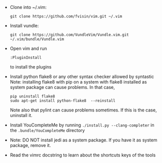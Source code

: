 * Clone into ~/.vim: 
  ```
  git clone https://github.com/fvisin/vim.git ~/.vim
  ```
* Install vundle: 
  ```
  git clone https://github.com/VundleVim/Vundle.vim.git ~/.vim/bundle/Vundle.vim
  ```

* Open vim and run 
  ```
  :PluginInstall
  ```
  to install the plugins 

* Install python flake8 or any other syntax checker allowed by syntastic
  Note: installing flake8 with pip on a system with flake8 installed as 
        system package can cause problems. In that case,
  ```
  pip uninstall flake8
  sudo apt-get install python-flake8  --reinstall
  ```
  Note also that pylint can cause problems sometimes. If this is the case,
  uninstall it.

* Install YouCompleteMe by running `./install.py --clang-completer` in the 
  `.bundle/YouCompleteMe` directory

* Note: DO NOT install jedi as a system package. If you have it as system package, remove it.

* Read the vimrc docstring to learn about the shortcuts keys of the tools
